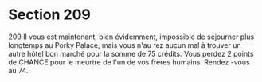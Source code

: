 # Section 209

209
Il vous est maintenant, bien évidemment, impossible de
séjourner plus longtemps au Porky Palace, mais vous n'au rez
aucun mal à trouver un autre hôtel bon marché pour la somme
de 75 crédits. Vous perdez 2 points de  CHANCE  pour le meurtre
de l'un de vos frères humains. Rendez -vous au 74.